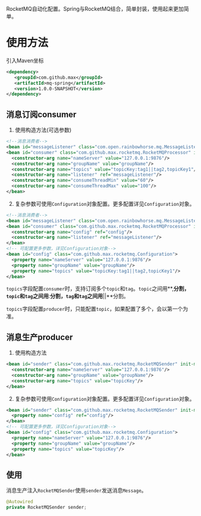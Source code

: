 RocketMQ自动化配置。Spring与RocketMQ结合，简单封装，使用起来更加简单。

# 使用方法

引入Maven坐标

```xml
<dependency>
   <groupId>com.github.max</groupId>
   <artifactId>mq-spring</artifactId>
   <version>1.0.0-SNAPSHOT</version>
</dependency>
```

## 消息订阅consumer

1. 使用构造方法(可选参数)

```xml
<!--消息消费者-->
<bean id="messageListener" class="com.open.rainbowhorse.mq.MessageListener"/>
<bean id="consumer" class="com.github.max.rocketmq.RocketMQProcessor" init-method="init" destroy-method="shutDown">
  <constructor-arg name="nameServer" value="127.0.0.1:9876"/>
  <constructor-arg name="groupName" value="groupName"/>
  <constructor-arg name="topics" value="topicKey:tag1||tag2,topicKey1"/>
  <constructor-arg name="listener" ref="messageListener"/>
  <constructor-arg name="consumeThreadMin" value="60"/>
  <constructor-arg name="consumeThreadMax" value="100"/>
</bean>
```

2. 复杂参数可使用`Configuration`对象配置。更多配置详见`Configuration`对象。

```xml
<!--消息消费者-->
<bean id="messageListener" class="com.open.rainbowhorse.mq.MessageListener"/>
<bean id="consumer" class="com.github.max.rocketmq.RocketMQProcessor" init-method="init" destroy-method="shutDown">
  <constructor-arg name="config" ref="config"/>
  <constructor-arg name="listener" ref="messageListener"/>
</bean>
<!-- 可配置更多参数，详见Configuration对象-->
<bean id="config" class="com.github.max.rocketmq.Configuration">
  <property name="nameServer" value="127.0.0.1:9876"/>
  <property name="groupName" value="groupName"/>
  <property name="topics" value="topicKey:tag1||tag2,topicKey1"/>
</bean>
```

`topics`字段配置`consumer`时，支持订阅多个`topic`和`tag`。`topic`之间用**,**分割，`topic`和`tag`之间用**:**分割，`tag`和`tag`之间用**||**分割。

`topics`字段配置`producer`时，只能配置`topic`，如果配置了多个，会以第一个为准。

## 消息生产producer

1. 使用构造方法

```xml
<bean id="sender" class="com.github.max.rocketmq.RocketMQSender" init-method="init" destroy-method="shutDown">
  <constructor-arg name="nameServer" value="127.0.0.1:9876"/>
  <constructor-arg name="groupName" value="groupName"/>
  <constructor-arg name="topics" value="topicKey"/>
</bean>
```

2. 复杂参数可使用`Configuration`对象配置。更多配置详见`Configuration`对象。

```xml
<bean id="sender" class="com.github.max.rocketmq.RocketMQSender" init-method="init" destroy-method="shutDown">
  <property name="config" ref="config"/>
</bean>
<!-- 可配置更多参数，详见Configuration对象-->
<bean id="config" class="com.github.max.rocketmq.Configuration">
  <property name="nameServer" value="127.0.0.1:9876"/>
  <property name="groupName" value="groupName"/>
  <property name="topics" value="topicKey"/>
</bean>
```

## 使用

消息生产注入`RocketMQSender`使用`sender`发送消息`Message`。

```java
@Autowired
private RocketMQSender sender;
```

